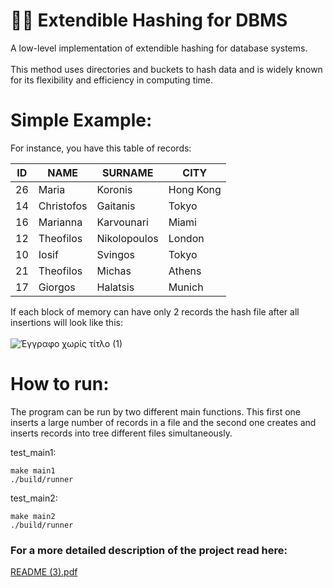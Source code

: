  # 👨‍💻 Extendible Hashing for DBMS

A low-level implementation of extendible hashing for database systems.  <br /> <br />
This method uses directories and buckets to hash data and is widely known for its 
flexibility and efficiency in computing time.

# Simple Example:

For instance, you have this table of records: 

ID | NAME      | SURNAME       | CITY
-- | --------- | ------------- | ----
26  | Maria     | Koronis       | Hong Kong
14  | Christofos| Gaitanis      | Tokyo
16  | Marianna  | Karvounari    | Miami 
12  | Theofilos | Nikolopoulos  | London  
10  | Iosif     | Svingos       | Tokyo
21  | Theofilos | Michas        | Athens
17  | Giorgos   | Halatsis      | Munich

If each block of memory can have only 2 records the hash file after all insertions will look like this: <br /> <br />
![Έγγραφο χωρίς τίτλο (1)](https://github.com/panagiotiskon/Extendible-Hashing-for-DBMS/assets/48532935/9f394e0c-fd94-41d4-ad77-cf4f3d5b6a2a)

# How to run:

The program can be run by two different main functions. This first one inserts a large number of records in a file and the second one creates and inserts records into tree different files simultaneously.


test_main1: 

    make main1
    ./build/runner
test_main2:
    
    make main2
    ./build/runner

### For a more detailed description of the project read here: 

[README (3).pdf](https://github.com/panagiotiskon/Extendible-Hashing-for-DBMS/files/13614287/README.3.pdf)
